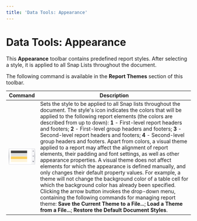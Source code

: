 ```yaml
---
title: 'Data Tools: Appearance'
---
```

# Data Tools: Appearance
This **Appearance** toolbar contains predefined report styles. After selecting a style, it is applied to all  Snap Lists throughout the document.

The following command is available in the **Report Themes** section of this toolbar.

| Command | Description |
|---|---|
| ![data-tools-appearance-themes](../../../../images/Img20663.png) | Sets the style to be applied to all Snap lists throughout the document. The style's icon indicates the colors that will be applied to the following report elements (the colors are described from up to down): **1** -  First-level report headers and footers; **2** - First-level group headers and footers; **3** - Second-level report headers and footers; **4** - Second-level group headers and footers. Apart from colors, a visual theme applied to a report may affect the alignment of report elements, their padding and font settings, as well as other appearance properties. A visual theme does not affect elements for which the appearance is defined manually, and only changes their default property values. For example, a theme will not change the background color of a table cell for which the background color has already been specified. Clicking the arrow button invokes the drop-down menu, containing the following commands for managing report theme: **Save the Current Theme to a File...**; **Load a Theme from a File...**; **Restore the Default Document Styles**. |